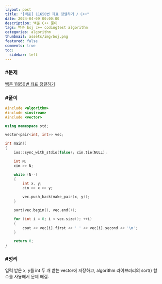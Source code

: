 ```yaml
---
layout: post
title: "[백준] 11650번 좌표 정렬하기 / C++"
date: 2024-04-09 00:00:00
description: 백준 C++ 풀이
tags: 백준 boj c++ codingtest algorithm
categories: algorithm
thumbnail: assets/img/boj.png
featured: false
comments: true
toc:
  sidebar: left
---
```


### #문제
[백준 11650번 좌표 정렬하기](https://www.acmicpc.net/problem/11650)

### #풀이
```c++
#include <algorithm>
#include <iostream>
#include <vector>

using namespace std;

vector<pair<int, int>> vec;

int main()
{
	ios::sync_with_stdio(false); cin.tie(NULL);

	int N;
	cin >> N;

	while (N--)
	{
		int x, y;
		cin >> x >> y;

		vec.push_back(make_pair(x, y));
	}

	sort(vec.begin(), vec.end());

	for (int i = 0; i < vec.size(); ++i)
	{
		cout << vec[i].first << ' ' << vec[i].second << '\n';
	}

	return 0;
}
```

### #정리
입력 받은 x, y를 int 두 개 받는 vector에 저장하고, algorithm 라이브러리의 sort() 함수를 사용해서 문제 해결.